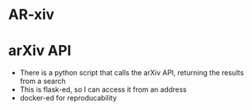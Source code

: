 # AR-xiv

# arXiv API

 * There is a python script that calls the arXiv API, returning the results from a search
 * This is flask-ed, so I can access it from an address
 * docker-ed for reproducability 
